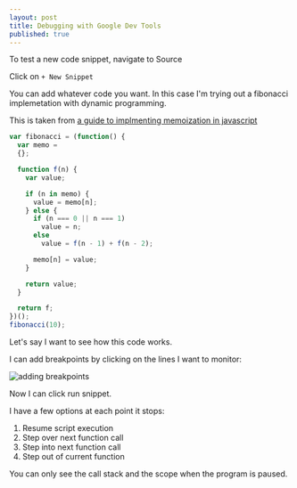 ```yaml
---
layout: post
title: Debugging with Google Dev Tools
published: true
---
```


To test a new code snippet, navigate to Source

Click on `+ New Snippet`

You can add whatever code you want. In this case I'm trying out a fibonacci implemetation with dynamic programming.

This is taken from [a guide to implmenting memoization in javascript](https://www.sitepoint.com/implementing-memoization-in-javascript/)

```javascript
var fibonacci = (function() {
  var memo = 
  {};

  function f(n) {
    var value;

    if (n in memo) {
      value = memo[n];
    } else {
      if (n === 0 || n === 1)
        value = n;
      else
        value = f(n - 1) + f(n - 2);

      memo[n] = value;
    }

    return value;
  }

  return f;
})();
fibonacci(10);
```
Let's say I want to see how this code works.

I can add breakpoints by clicking on the lines I want to monitor:

![adding breakpoints]({{site.baseurl}}/images/adding-breakpoints.png)

Now I can click run snippet.

I have a few options at each point it stops:

1. Resume script execution
2. Step over next function call
3. Step into next function call
4. Step out of current function

You can only see the call stack and the scope when the program is paused.


